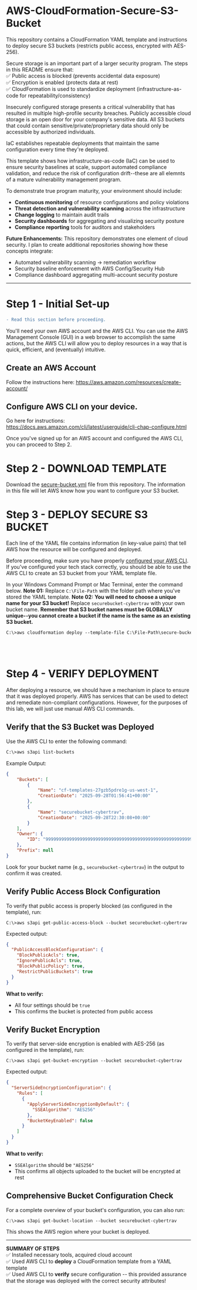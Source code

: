 # AWS-CloudFormation-Secure-S3-Bucket
This repository contains a CloudFormation YAML template and instructions to deploy secure S3 buckets (restricts public access, encrypted with AES-256).

Secure storage is an important part of a larger security program. The steps in this README ensure that:<br/>
✅ Public access is blocked (prevents accidental data exposure)  
✅ Encryption is enabled (protects data at rest)  
✅ CloudFormation is used to standardize deployment (infrastructure-as-code for repeatability/consistency)

Insecurely configured storage presents a critical vulnerability that has resulted in multiple high-profile security breaches. Publicly accessible cloud storage is an open door for your company's sensitive data. All S3 buckets that could contain sensitive/private/proprietary data should only be accessible by authorized individuals.

IaC establishes repeatable deployments that maintain the same configuration every time they're deployed.

This template shows how infrastructure-as-code (IaC) can be used to ensure security baselines at scale, support automated compliance validation, and reduce the risk of configuration drift--these are all elemnts of a mature vulnerability management program. 

To demonstrate true program maturity, your environment should include:
- **Continuous monitoring** of resource configurations and policy violations
- **Threat detection and vulnerability scanning** across the infrastructure
- **Change logging** to maintain audit trails
- **Security dashboards** for aggregating and visualizing security posture
- **Compliance reporting** tools for auditors and stakeholders

**Future Enhancements:**
This repository demonstrates one element of cloud security. I plan to create additional repositories showing how these concepts integrate:
- Automated vulnerability scanning → remediation workflow
- Security baseline enforcement with AWS Config/Security Hub
- Compliance dashboard aggregating multi-account security posture

---

# Step 1 - Initial Set-up

```diff
- Read this section before proceeding.
```

You'll need your own AWS account and the AWS CLI. You can use the AWS Management Console (GUI) in a web browser to accomplish the same actions, but the AWS CLI will allow you to deploy resources in a way that is quick, efficient, and (eventually) intuitive.

## Create an AWS Account
Follow the instructions here: https://aws.amazon.com/resources/create-account/

## Configure AWS CLI on your device.
Go here for instructions: https://docs.aws.amazon.com/cli/latest/userguide/cli-chap-configure.html

Once you've signed up for an AWS account and configured the AWS CLI, you can proceed to Step 2.

# Step 2 - DOWNLOAD TEMPLATE
Download the [secure-bucket.yml](https://github.com/TravDunc/AWS-CloudFormation-Secure-S3-Bucket/blob/main/secure-bucket.yml) file from this repository.
The information in this file will let AWS know how you want to configure your S3 bucket.

# Step 3 - DEPLOY SECURE S3 BUCKET
Each line of the YAML file contains information (in key-value pairs) that tell AWS how the resource will be configured and deployed.

Before proceeding, make sure you have properly [configured your AWS CLI](https://docs.aws.amazon.com/cli/latest/userguide/cli-chap-configure.html). If you've configured your tech stack correctly, you should be able to use the AWS CLI to create an S3 bucket from your YAML template file.

In your Windows Command Prompt or Mac Terminal, enter the command below.
**Note 01:** Replace `C:\File-Path` with the folder path where you've stored the YAML template.
**Note 02:** **You will need to choose a unique name for your S3 bucket!** Replace `securebucket-cybertrav` with your own bucket name. **Remember that S3 bucket names must be GLOBALLY unique--you cannot create a bucket if the name is the same as an existing S3 bucket.**

```diff
C:\>aws cloudformation deploy --template-file C:\File-Path\secure-bucket.yml --stack-name my-secure-bucket-stack --capabilities CAPABILITY_NAMED_IAM
```

<br/>
<br/>

# Step 4 - VERIFY DEPLOYMENT
After deploying a resource, we should have a mechanism in place to ensure that it was deployed properly. AWS has services that can be used to detect and remediate non-compliant configurations. However, for the purposes of this lab, we will just use manual AWS CLI commands. 

## Verify that the S3 Bucket was Deployed

Use the AWS CLI to enter the following command:

```diff
C:\>aws s3api list-buckets
```

Example Output:
```json
{
    "Buckets": [
        {
            "Name": "cf-templates-27gzb5pdre1g-us-west-1",
            "CreationDate": "2025-09-28T01:56:41+00:00"
        },
        {
            "Name": "securebucket-cybertrav",
            "CreationDate": "2025-09-28T22:30:08+00:00"
        }
    ],
    "Owner": {
        "ID": "9999999999999999999999999999999999999999999999999999999999999999"
    },
    "Prefix": null
}
```

Look for your bucket name (e.g., `securebucket-cybertrav`) in the output to confirm it was created.

## Verify Public Access Block Configuration
To verify that public access is properly blocked (as configured in the template), run:

```
C:\>aws s3api get-public-access-block --bucket securebucket-cybertrav
```

Expected output:
```json
{
  "PublicAccessBlockConfiguration": {
    "BlockPublicAcls": true,
    "IgnorePublicAcls": true,
    "BlockPublicPolicy": true,
    "RestrictPublicBuckets": true
  }
}
```

**What to verify:**
- All four settings should be `true`
- This confirms the bucket is protected from public access

## Verify Bucket Encryption
To verify that server-side encryption is enabled with AES-256 (as configured in the template), run:

```
C:\>aws s3api get-bucket-encryption --bucket securebucket-cybertrav
```

Expected output:
```json
{
  "ServerSideEncryptionConfiguration": {
    "Rules": [
      {
        "ApplyServerSideEncryptionByDefault": {
          "SSEAlgorithm": "AES256"
        },
        "BucketKeyEnabled": false
      }
    ]
  }
}
```

**What to verify:**
- `SSEAlgorithm` should be `"AES256"`
- This confirms all objects uploaded to the bucket will be encrypted at rest

## Comprehensive Bucket Configuration Check
For a complete overview of your bucket's configuration, you can also run:

```
C:\>aws s3api get-bucket-location --bucket securebucket-cybertrav
```

This shows the AWS region where your bucket is deployed.

---

**SUMMARY OF STEPS**<br/>
✅ Installed necessary tools, acquired cloud account<br/>
✅ Used AWS CLI to **deploy** a CloudFormation template from a YAML template<br/>
✅ Used AWS CLI to **verify** secure configuration -- this provided assurance that the storage was deployed with the correct security attributes!
